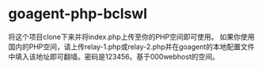 # goagent-php-bclswl
将这个项目clone下来并将index.php上传至你的PHP空间即可使用。
如果你使用国内的PHP空间，请上传relay-1.php或relay-2.php并在goagent的本地配置文件中填入该地址即可翻墙。密码是123456。基于000webhost的空间。
